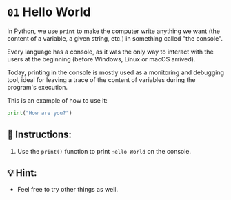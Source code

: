 # `01` Hello World

In Python, we use `print` to make the computer write anything we want (the content of a variable, a given string, etc.) in something called "the console".

Every language has a console, as it was the only way to interact with the users at the beginning (before Windows, Linux or macOS arrived).

Today, printing in the console is mostly used as a monitoring and debugging tool, ideal for leaving a trace of the content of variables during the program's execution.

This is an example of how to use it:

```py
print("How are you?")
```

## 📝 Instructions:

1. Use the `print()` function to print `Hello World` on the console. 

## 💡 Hint:

+ Feel free to try other things as well.

